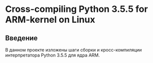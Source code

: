 # Cross-compiling Python 3.5.5 for ARM-kernel on Linux

## Введение
В данном проекте изложены шаги сборки и кросс-компиляции интерпретатора Python 3.5.5 для ядра ARM.
## 
